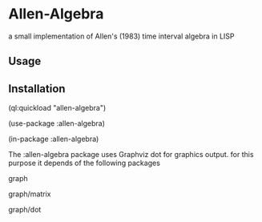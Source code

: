 # Allen-Algebra
a small implementation of Allen's (1983) time interval algebra in LISP

## Usage

## Installation
(ql:quickload "allen-algebra")

(use-package :allen-algebra)



(in-package :allen-algebra)

The :allen-algebra package uses Graphviz dot for graphics output. for this purpose it depends of the following packages

graph

graph/matrix

graph/dot
